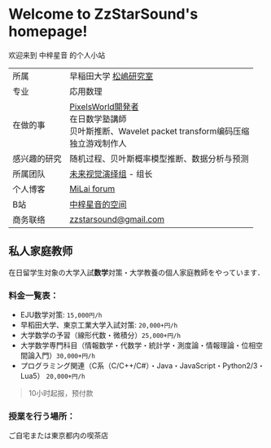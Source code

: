 # Welcome to ZzStarSound's homepage!

欢迎来到 中梓星音 的个人小站

|||
|---|---|
| 所属 | 早稲田大学 [松嶋研究室](http://www.matsu.mgmt.waseda.ac.jp/labo/index) |
| 专业 | 応用数理 |
| 在做的事 |  [PixelsWorld開発者](https://milai.tech/products/PixelsWorld/) <br> 在日数学塾講師 <br> 贝叶斯推断、Wavelet packet transform编码压缩<br> 独立游戏制作人|
|感兴趣的研究| 随机过程、贝叶斯概率模型推断、数据分析与预测 | 
| 所属团队 | [未来视觉演绎组](https://milai.tech) - 组长 |
| 个人博客 | [MiLai forum](https://world.milai.tech) |
|B站|[中梓星音的空间](https://space.bilibili.com/564908)|
| 商务联络 | [zzstarsound@gmail.com](mailto:zzstarsound@gmail.com)  |

## 私人家庭教师

在日留学生対象の大学入試**数学**対策・大学教養の個人家庭教師をやっています．

### 料金一覧表：

- EJU数学对策: `15,000円/h`
- 早稻田大学、東京工業大学入試対策: `20,000+円/h`
- 大学数学の予習（線形代数・微積分）`25,000+円/h`
- 大学数学専門科目（情報数学・代数学・統計学・測度論・情報理論・位相空間論入門）`30,000+円/h`
- プログラミング関連（C系（C/C++/C#）・Java・JavaScript・Python2/3・Lua5） `20,000+円/h`

> 10小时起报，预付款

### 授業を行う場所：

ご自宅または東京都内の喫茶店

